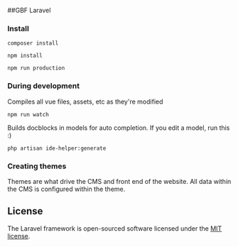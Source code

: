 ##GBF Laravel

### Install

`composer install`

`npm install`

`npm run production`

### During development

Compiles all vue files, assets, etc as they're modified

`npm run watch`

Builds docblocks in models for auto completion. If you edit a model, run this :)

`php artisan ide-helper:generate`

### Creating themes

Themes are what drive the CMS and front end of the website. All data within the CMS is configured within the theme.


## License

The Laravel framework is open-sourced software licensed under the [MIT license](http://opensource.org/licenses/MIT).
